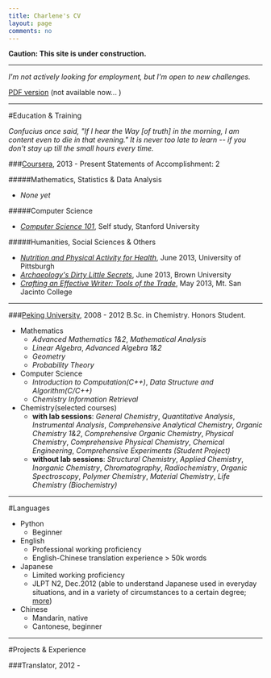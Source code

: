 ```yaml
---
title: Charlene's CV
layout: page
comments: no
---
```


**Caution: This site is under construction.**

---
*I'm not actively looking for employment, but I'm open to new challenges.*

[PDF version](/about/Charlene-CV.pdf) (not available now... )

---

#Education & Training <a id="education"></a>
   
*Confucius once said, "If I hear the Way [of truth] in the morning, I am content even to die in that evening." 
It is never too late to learn -- if you don't stay up till the small hours every time.* 

###[Coursera](http://www.coursera.org), 2013 - Present
Statements of Accomplishment: 2

#####Mathematics, Statistics & Data Analysis
- *None yet*

#####Computer Science
- [*Computer Science 101*](https://www.coursera.org/course/cs101), Self study, Stanford University

#####Humanities, Social Sciences & Others
- [*Nutrition and Physical Activity for Health*](https://www.coursera.org/course/nutrition), June 2013, University of Pittsburgh
- [*Archaeology's Dirty Little Secrets*](https://www.coursera.org/course/secrets), June 2013, Brown University
- [*Crafting an Effective Writer: Tools of the Trade*](https://www.coursera.org/course/basicwriting), May 2013, Mt. San Jacinto College

---

###[Peking University](http://english.pku.edu.cn/), 2008 - 2012
B.Sc. in Chemistry. Honors Student.

- Mathematics
	- *Advanced Mathematics 1&2*, *Mathematical Analysis* 
	- *Linear Algebra*, *Advanced Algebra 1&2*
	- *Geometry*
	- *Probability Theory*
- Computer Science 
	- *Introduction to Computation(C++)*, *Data Structure and Algorithm(C/C++)*
	- *Chemistry Information Retrieval*
- Chemistry(selected courses)
	- **with lab sessions**: *General Chemistry*, *Quantitative Analysis*, *Instrumental Analysis*, *Comprehensive Analytical Chemistry*, *Organic Chemistry 1&2*, *Comprehensive Organic Chemistry*, *Physical Chemistry*, *Comprehensive Physical Chemistry*, *Chemical Engineering*, *Comprehensive Experiments (Student Project)*
	- **without lab sessions**: *Structural Chemistry*, *Applied Chemistry*, *Inorganic Chemistry*, *Chromatography*, *Radiochemistry*, *Organic Spectroscopy*, *Polymer Chemistry*, *Material Chemistry*, *Life Chemistry (Biochemistry)*       

---
#Languages <a id="languages"></a>

- Python
	- Beginner
- English
	- Professional working proficiency
	- English-Chinese translation experience > 50k words
- Japanese
	- Limited working proficiency
	- JLPT N2, Dec.2012 (able to understand Japanese used in everyday situations, and in a variety of circumstances to a certain degree; [more](http://www.jlpt.jp/e/about/levelsummary.html))
- Chinese
	- Mandarin, native
	- Cantonese, beginner

---

#Projects & Experience 

###Translator, 2012 - 


